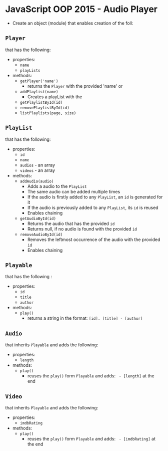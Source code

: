 # JavaScript OOP 2015 - Audio Player

*	Create an object (module) that enables creation of the foll:

##	`Player`
that has the following:

*	properties:
	*	`name`
	*	`playLists`
*	methods:
	*	`getPlayer('name')`
		*	returns the `Player` with the provided 'name' or 
	*	`addPlaylist(name)`
		*	Creates a playList with the 
	*	`getPlaylistById(id)`
	*	`removePlaylistById(id)`
	*	`listPlaylists(page, size)`
		
##	`PlayList`
that has the following:

*	properties:
	*	`id`
	*	`name`
	*	`audios` - an array
	*	`videos` - an array
*	methods:
	*	`addAudio(audio)`
		*	Adds a audio to the `PlayList`
		*	The same audio can be added multiple times
		*	If the audio is firstly added to any `PlayList`, an `id` is generated for it
		*	If the audio is previously added to any `PlayList`, its `id` is reused
		*	Enables chaining
	*	`getAudioById(id)`
		*	Returns the audio that has the provided `id`
		*	Returns null, if no audio is found with the provided `id`
	*	`removeAudioById(id)`
		*	Removes the leftmost occurrence of the audio with the provided `id`
		*	Enables chaining
			
##	`Playable`
that has the following :

*	properties:
	*	`id`
	*	`title`
	*	`author`
*	methods:
	*	`play()`
		*	returns a string in the format: `[id]. [title] - [author]`
	
##	`Audio`
that inherits `Playable` and adds the following:

*	properties:
	*	`length`
*	methods:
	*	`play()`
		*	reuses the `play()` form `Playable` and adds: ` - [length]` at the end

##	`Video`
that inherits `Playable` and adds the following:

*	properties:
	*	`imdbRating`
*	methods:
	*	`play()`
		*	reuses the `play()` form `Playable` and adds: ` - [imdbRating]` at the end
